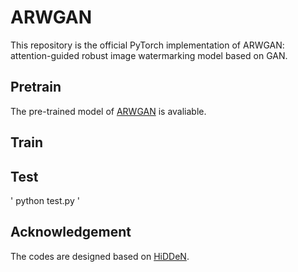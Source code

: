 # ARWGAN
This repository is the official PyTorch implementation of ARWGAN: attention-guided robust image watermarking model based on GAN.

## Pretrain
The pre-trained model of [ARWGAN](https://drive.google.com/file/d/1jDpF0LBmuFiy4PNvqaaz7vXyHCbHA4ao/view?usp=drive_link) is avaliable.

## Train

## Test
'
python test.py
'
## Acknowledgement
The codes are designed based on [HiDDeN](https://github.com/ando-khachatryan/HiDDeN).
